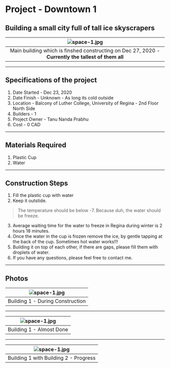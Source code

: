 # Project - Downtown 1

## Building a small city full of tall ice skyscrapers

| ![space-1.jpg](https://lh3.googleusercontent.com/vwsf4HGsSxTOCUmWdwoNPN32CqHxFBw4bog6wWnKjiu2bjz7sIcg4eRl6pvU_rcAiXgb_fOfveaNtlVI24xrz8HIJWsQl6UIa1mbqXpuLQyymXkKsjhDKNEMAqxV9rRsqFOE46PBmyCPldlTdcN4xUAMqbmY73KIyKazntUqFCXSjZKywoh8SKgziPKn2AzAnV_cABYtSdF8YWUHcc_I9_KeZFOEozw6STM7HvfqUWm0IdF0Vh1VRvdD0-3faMgwA0n-A6gsWdUqvR081cqOvN1Kt6xAG2J7aboezk1DToyLc_Bu8KQEV3N_rFoyUFJb_aoQWFtFq1DLBRU5rnMjwttdiqKXg7EoGL62ssAPECE8fqrseaOHQINEnu5U6P7dkZcl1MTtzkb5Wa9WwBa1CdKYfKIbhOx9chJ6CDE48XzNJ2v08H9DmW3XU4IBZXm-ib6n65E44wnqiishQng7GWyokfV-JtnYpKfktaahoyR1K1Xk6VpLhxqzl53w_HUWWXJ_dnyxQKfd5Va1Tal0VbphQnnnBDzCp2XnKVhX0InzoNj2v1RPtcrCqlZSnyhcXnSTw-WdB659MWYXcFrUHOVErUVcZUfILUV-QaXxe337Quq6mO1sXYDH0kDpp7k6MCn6Old7NQFsLP04Caa2tD6kt-7H2Nr9c8O0LdJjJf_5wDt_W6ESTEQ2hKAGHdA=w1920-h881-no?authuser=0) | 
|:--:| 
| Main building which is finshed constructing on Dec 27, 2020 - **Currently the tallest of them all** |

---

## Specifications of the project

1. Date Started - Dec 23, 2020
2. Date Finish - Unknown - As long its cold outside
3. Location - Balcony of Luther College, University of Regina - 2nd Floor North Side
4. Builders - 1
5. Project Owner - Tanu Nanda Prabhu
6. Cost - 0 CAD

---

## Materials Required

1. Plastic Cup 
2. Water

---

## Construction Steps

1. Fill the plastic cup with water
2. Keep it outstide.
> The temperature should be below -7. Because duh, the water should be freeze.
3. Average waiting time for the water to freeze in Regina during winter is 2 hours 18 minutes.
4. Once the water in the cup is frozen remove the ice, by gentle tapping at the back of the cup. Sometimes hot water works!!!
5. Building it on top of each other, if there are gaps, please fill them with droplets of water.
6. If you have any questions, please feel free to contact me.

---


## Photos

| ![space-1.jpg](https://lh3.googleusercontent.com/xHaOwUWXnYfhSJi8QByXhMuWIZ_c2fWwrx22YUZITqevRxNT_YOEQaeeTmnIDEO8C4wTsMnzAT2BsynqQrWwYkpUGJQZrF-88ewtUzb5E6HP1UtvQWGkSnNCaZ2LWmJm65MrqSbG0-_E7xXdQh7nfurnZTbH5KJ9TYFmpLV7QgMCat3AfuG-yM2E2W_n1ikl1mdhhlqpbitUOtfkXKF5Kik6KE74KUJLGOaG_c2vWvySdYicekaMGigAQbr1tRWnrE64W8cAigJcliWPGZmDxIUz_O5ydB-dpKXZwGOzDdlfhgE2DHteEQzCtDXkJsZpuDHsfJ57a2GR1-vQcApyvz3E49qFla4BL6igBawrGnpIL0iRBSboZrWZ_FWEiIN1ZUrKxeeSqRA9RQ_Ef7gxwtspuaOS-VmasuC9IEQHYZe7HVl1d_ku_P56YHTlcW_13B0CkkvXNyNE96lGeiU9B152r-WImP-l0BPfbQGsRmSMvgDq0hMq5Fjjxp8LvUoC-X6gAaYqcbExVlwglMOeP35OhkNStD5vwm4oeM3mu_XpDHN85MD34ApVi3rQOwDOoA0uoV7AcWtJP5_PZP-8WjL2XLYBaTX5jlVwAu3iyd_HrRkqVVq9RT5F5UUzpD10atyjHZyuZyjhplwv797kYao_QdLwVU2gnqv7PWeqd-aekLTpMmsm1ewc4tQc00o=w420-h915-no?authuser=0) | 
|:--:| 
| Building 1 - During Construction |

---

| ![space-1.jpg](https://lh3.googleusercontent.com/5ojVcRpuijh_e-lz9nCJK3AUFArwthgIVh6X39SKl8pzmFjlGgz7yKuK6JlYF34elt6MRD3Re_345f1-3DCT54D-IoEG3kQrw1tWFmpJ6THqzCNMomsiFLt0cxFoPGWVxTmGCQcz-6bU2sOf_ktMyfZmOcfFEYrJDnRDP8iBmCDw02ogwwsFd_OkZ-OA6mBcEK-7LWEy6y1SIiPVRnru0oj1rV1NeqgI6WB7cR15OVype98IUwGgG2vIfzYC0DN39S6EP9of3fB-MGGAUDP1h977-1ygxdKulymQ0zw6DKH9vwv1NcrVEygstYlTwxvgHMNmPQ5ShtiW6VokMdt3DKzeGIVu2Xl-LK8g4x-QlJV3hI2AqgC_qTfWfKhQ0xtgKAMasqwXyCMpt6vTRgpvz1PfHulK5QL-35PJ9cTVzwasiG4wBeAMl5-gCI4yiTJmhFqZhUrucPtJ_aJiZm-XCed31OHUVlDs1jAUrX_ydRAGV-57WMgzsTumTSbEUOsKiBMCfHbSCRkKYgmWH5UvfETPR9uy_WgQm6eyrGEs7ixEQsfU8bTrHB17vzsRO4pYv3iw_FR3jdHoSr4L2E_DASNQMrIcCdLs-juQuKZpMyQwErsyArchR5VAY7B8VFc3iDVLPT-jwFqNeKK88EcuPgOWvfBQ2h8C5qFYynSG9uew2l9NRpFTdfZrvvOuXtY=w1920-h881-no?authuser=0) | 
|:--:| 
| Building 1 - Almost Done |

---

| ![space-1.jpg](https://lh3.googleusercontent.com/zwuU3cpg_3x4i89R8xpVoAwCuKNeOc-h5n83BgkwZ9qF3BTJtMttyAc8299yOAPp76A3-ckJOWrwIA5A_QyMJUqypYh36HdhsBTmP7kkKdlmvc4XOUhOJtX_W4MoPTBo0ggusRwZctkWnZdlM3mF5WZZKxb_ZrVkknF5rPAG1wLMr9bb-F53ONiKdOQI9kwwrzfo-h6NDrYc7Xt_rdnK0Sh45_5cufOrWA_dheIl5M1NKLQ1V2zUxvdV6l9dVyIZc8o4XEKxzPPU1FzNA3IrlkUBMu-EqOoDV4oT3-OaGW_sGS-J5DZ1igje_VAuDsX2J26a8WbGWKw26gG4yKAI_RoD6pD92AeJwsm9DummbaTA-7BA3fD6TmjPdbeSJZi4nez8mrlQEGUHF6t4n1s-wefnfPcxK5zRNmETFVBNk-N5dT1ANP2kWXAL2AFyCCSFFEyBSmN7eBSFqU7A-IZQ5YswvG41RjFaKAdPVhMsj0r_qmDrZgghzUQu1ryrJ5S3HkwqQWZISHf5tmVmqLZFETLewwVLJ1trPHdZUlBZCi45bZcNsPPOYVSyv-1fCXe9uLte3P6vYAu_qWxB6L_IzC7leP2pCUNwpdru1NWDg274NVUuAUduYiH0Xe8Xv1ZsVSjXfqArU4WIldqDafFCuUX1avq3MMIR7A8cVpZxo9VDddmZHhKgKF-WKsqnYqI=w420-h915-no?authuser=0) | 
|:--:| 
| Building 1 with Building 2 - Progress |
